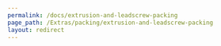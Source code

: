 ```yaml
---
permalink: /docs/extrusion-and-leadscrew-packing
page_path: /Extras/packing/extrusion-and-leadscrew-packing
layout: redirect
---
```

